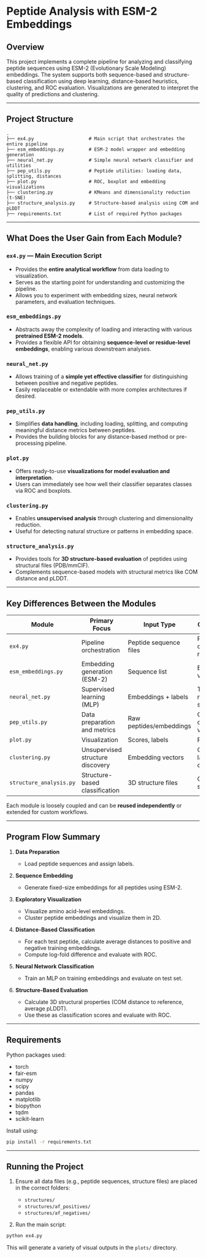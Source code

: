 # Peptide Analysis with ESM-2 Embeddings

## Overview

This project implements a complete pipeline for analyzing and classifying peptide sequences using ESM-2 (Evolutionary Scale Modeling) embeddings. The system supports both sequence-based and structure-based classification using deep learning, distance-based heuristics, clustering, and ROC evaluation. Visualizations are generated to interpret the quality of predictions and clustering.

---

## Project Structure

```
.
├── ex4.py                    # Main script that orchestrates the entire pipeline
├── esm_embeddings.py         # ESM-2 model wrapper and embedding generation
├── neural_net.py             # Simple neural network classifier and utilities
├── pep_utils.py              # Peptide utilities: loading data, splitting, distances
├── plot.py                   # ROC, boxplot and embedding visualizations
├── clustering.py             # KMeans and dimensionality reduction (t-SNE)
├── structure_analysis.py     # Structure-based analysis using COM and pLDDT
├── requirements.txt          # List of required Python packages
```

---

## What Does the User Gain from Each Module?

### `ex4.py` — Main Execution Script

* Provides the **entire analytical workflow** from data loading to visualization.
* Serves as the starting point for understanding and customizing the pipeline.
* Allows you to experiment with embedding sizes, neural network parameters, and evaluation techniques.

### `esm_embeddings.py`

* Abstracts away the complexity of loading and interacting with various **pretrained ESM-2 models**.
* Provides a flexible API for obtaining **sequence-level or residue-level embeddings**, enabling various downstream analyses.

### `neural_net.py`

* Allows training of a **simple yet effective classifier** for distinguishing between positive and negative peptides.
* Easily replaceable or extendable with more complex architectures if desired.

### `pep_utils.py`

* Simplifies **data handling**, including loading, splitting, and computing meaningful distance metrics between peptides.
* Provides the building blocks for any distance-based method or pre-processing pipeline.

### `plot.py`

* Offers ready-to-use **visualizations for model evaluation and interpretation**.
* Users can immediately see how well their classifier separates classes via ROC and boxplots.

### `clustering.py`

* Enables **unsupervised analysis** through clustering and dimensionality reduction.
* Useful for detecting natural structure or patterns in embedding space.

### `structure_analysis.py`

* Provides tools for **3D structure-based evaluation** of peptides using structural files (PDB/mmCIF).
* Complements sequence-based models with structural metrics like COM distance and pLDDT.

---

## Key Differences Between the Modules

| Module                  | Primary Focus                    | Input Type              | Output Type                    |
| ----------------------- | -------------------------------- | ----------------------- | ------------------------------ |
| `ex4.py`                | Pipeline orchestration           | Peptide sequence files  | Plots, classification results  |
| `esm_embeddings.py`     | Embedding generation (ESM-2)     | Sequence list           | Embedding vectors              |
| `neural_net.py`         | Supervised learning (MLP)        | Embeddings + labels     | Trained model, scores          |
| `pep_utils.py`          | Data preparation and metrics     | Raw peptides/embeddings | Clean splits, distance vectors |
| `plot.py`               | Visualization                    | Scores, labels          | PNG images                     |
| `clustering.py`         | Unsupervised structure discovery | Embedding vectors       | Cluster labels, 2D coords      |
| `structure_analysis.py` | Structure-based classification   | 3D structure files      | COM/pLDDT scores, plots        |

Each module is loosely coupled and can be **reused independently** or extended for custom workflows.

---

## Program Flow Summary

1. **Data Preparation**

   * Load peptide sequences and assign labels.

2. **Sequence Embedding**

   * Generate fixed-size embeddings for all peptides using ESM-2.

3. **Exploratory Visualization**

   * Visualize amino acid-level embeddings.
   * Cluster peptide embeddings and visualize them in 2D.

4. **Distance-Based Classification**

   * For each test peptide, calculate average distances to positive and negative training embeddings.
   * Compute log-fold difference and evaluate with ROC.

5. **Neural Network Classification**

   * Train an MLP on training embeddings and evaluate on test set.

6. **Structure-Based Evaluation**

   * Calculate 3D structural properties (COM distance to reference, average pLDDT).
   * Use these as classification scores and evaluate with ROC.

---

## Requirements

Python packages used:

* torch
* fair-esm
* numpy
* scipy
* pandas
* matplotlib
* biopython
* tqdm
* scikit-learn

Install using:

```bash
pip install -r requirements.txt
```

---

## Running the Project

1. Ensure all data files (e.g., peptide sequences, structure files) are placed in the correct folders:

   * `structures/`
   * `structures/af_positives/`
   * `structures/af_negatives/`

2. Run the main script:

```bash
python ex4.py
```

This will generate a variety of visual outputs in the `plots/` directory.
